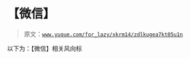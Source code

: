 # 【微信】

> 原文：[`www.yuque.com/for_lazy/xkrm14/zdlkugea7kt05u1n`](https://www.yuque.com/for_lazy/xkrm14/zdlkugea7kt05u1n)

以下为：【微信】相关风向标

